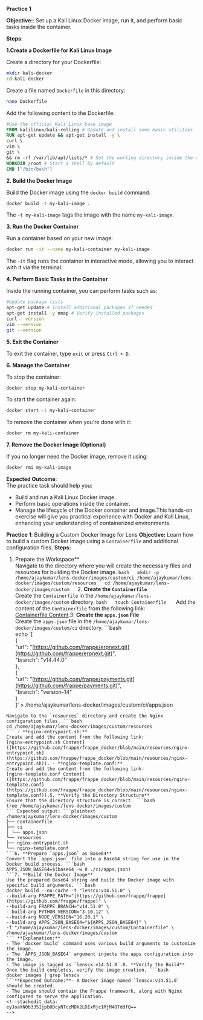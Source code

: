 **Practice 1**

**Objective:**: Set up a Kali Linux Docker image, run it, and perform basic tasks inside the container.

**Steps**:

**1.Create a Dockerfile for Kali Linux Image**

Create a directory for your Dockerfile:  
```bash  
mkdir kali-docker  
cd kali-docker  
```  
 Create a file named `Dockerfile` in this directory:  
```bash  
nano Dockerfile  
```  
Add the following content to the Dockerfile:  
```Dockerfile  
#Use the official Kali Linux base image  
FROM kalilinux/kali-rolling # Update and install some basic utilities  
RUN apt-get update && apt-get install -y \  
curl \  
vim \  
git \  
&& rm -rf /var/lib/apt/lists/* # Set the working directory inside the container  
WORKDIR /root # Start a shell by default  
CMD ["/bin/bash"]  
``` 
**2. Build the Docker Image**

Build the Docker image using the `docker build` command:  
```bash  
docker build -t my-kali-image .  
```  
The `-t my-kali-image` tags the image with the name `my-kali-image`.

**3. Run the Docker Container**

Run a container based on your new image:  
```bash  
docker run -it --name my-kali-container my-kali-image  
```  
The `-it` flag runs the container in interactive mode, allowing you to interact with it via the terminal.

 **4. Perform Basic Tasks in the Container**
 
Inside the running container, you can perform tasks such as:  
```bash
#Update package lists  
apt-get update # Install additional packages if needed  
apt-get install -y nmap # Verify installed packages  
curl --version  
vim --version  
git --version  
```

**5. Exit the Container**

To exit the container, type `exit` or press `Ctrl + D`.

 **6. Manage the Container**
 
To stop the container:  
```bash  
docker stop my-kali-container  
```  
To start the container again:  
```bash  
docker start -i my-kali-container  
```  
To remove the container when you're done with it:  
```bash  
docker rm my-kali-container  
``` 
**7. Remove the Docker Image (Optional)**

If you no longer need the Docker image, remove it using:  
```bash  
docker rmi my-kali-image  
```

**Expected Outcome**:  
The practice task should help you:  
- Build and run a Kali Linux Docker image.  
- Perform basic operations inside the container.  
- Manage the lifecycle of the Docker container and image.This hands-on exercise will give you practical experience with Docker and Kali Linux, enhancing your understanding of containerized environments.

**Practice 1**: Building a Custom Docker Image for Lens
**Objective:** Learn how to build a custom Docker image using a `Containerfile` and additional configuration files.
**Steps:**
1. Prepare the Workspace**  
Navigate to the directory where you will create the necessary files and resources for building the Docker image. ```bash  
mkdir -p /home/ajaykumar/lens-docker/images/custom/ci /home/ajaykumar/lens-docker/images/custom/resources  
cd /home/ajaykumar/lens-docker/images/custom  
```2. **Create the `Containerfile`**  
Create the `Containerfile` in the `/home/ajaykumar/lens-docker/images/custom` directory. ```bash  
touch Containerfile  
``` Add the content of the `Containerfile` from the following link:  
[Containerfile Content]([https://github.com/frappe/frappe_docker/blob/main/images/custom/Containerfile](https://github.com/frappe/frappe_docker/blob/main/images/custom/Containerfile)).3. **Create the `apps.json` File**  
Create the `apps.json` file in the `/home/ajaykumar/lens-docker/images/custom/ci` directory. ```bash  
echo '[  
{  
"url": "[https://github.com/frappe/erpnext.git](https://github.com/frappe/erpnext.git)",  
"branch": "v14.44.0"  
},  
{  
"url": "[https://github.com/frappe/payments.git](https://github.com/frappe/payments.git)",  
"branch": "version-14"  
}  
]' > /home/ajaykumar/lens-docker/images/custom/ci/apps.json  
```4. **Create the Nginx Resources**  
Navigate to the `resources` directory and create the Nginx configuration files. ```bash  
cd /home/ajaykumar/lens-docker/images/custom/resources  
``` - **nginx-entrypoint.sh:**  
Create and add the content from the following link:  
[nginx-entrypoint.sh Content]([https://github.com/frappe/frappe_docker/blob/main/resources/nginx-entrypoint.sh](https://github.com/frappe/frappe_docker/blob/main/resources/nginx-entrypoint.sh)). - **nginx-template.conf:**  
Create and add the content from the following link:  
[nginx-template.conf Content]([https://github.com/frappe/frappe_docker/blob/main/resources/nginx-template.conf](https://github.com/frappe/frappe_docker/blob/main/resources/nginx-template.conf)).5. **Verify the Directory Structure**  
Ensure that the directory structure is correct. ```bash  
tree /home/ajaykumar/lens-docker/images/custom  
``` Expected output: ```plaintext  
/home/ajaykumar/lens-docker/images/custom  
├── Containerfile  
├── ci  
│ └── apps.json  
└── resources  
├── nginx-entrypoint.sh  
└── nginx-template.conf  
```6. **Prepare `apps.json` as Base64**  
Convert the `apps.json` file into a Base64 string for use in the Docker build process. ```bash  
APPS_JSON_BASE64=$(base64 -w 0 ./ci/apps.json)  
```7. **Build the Docker Image**  
Use the prepared Base64 string and build the Docker image with specific build arguments. ```bash  
docker build --no-cache -t "lenscx:v14.51.0" \  
--build-arg FRAPPE_PATH="[https://github.com/frappe/frappe](https://github.com/frappe/frappe)" \  
--build-arg FRAPPE_BRANCH="v14.51.0" \  
--build-arg PYTHON_VERSION="3.10.12" \  
--build-arg NODE_VERSION="16.20.1" \  
--build-arg APPS_JSON_BASE64="${APPS_JSON_BASE64}" \  
-f "/home/ajaykumar/lens-docker/images/custom/Containerfile" \  
/home/ajaykumar/lens-docker/images/custom  
``` **Explanation:**  
- The `docker build` command uses various build arguments to customize the image.  
- The `APPS_JSON_BASE64` argument injects the apps configuration into the image.  
- The image is tagged as `lenscx:v14.51.0`.8. **Verify the Build**  
Once the build completes, verify the image creation. ```bash  
docker images | grep lenscx  
```**Expected Outcome:**- A Docker image named `lenscx:v14.51.0` should be created.  
- The image should contain the Frappe framework, along with Nginx configured to serve the application.
<!--stackedit_data:
eyJoaXN0b3J5IjpbODcyNTczMDk2LDIxMjc1MjM4OTddfQ==
-->